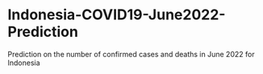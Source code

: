 # Indonesia-COVID19-June2022-Prediction
Prediction on the number of confirmed cases and deaths in June 2022 for Indonesia 
